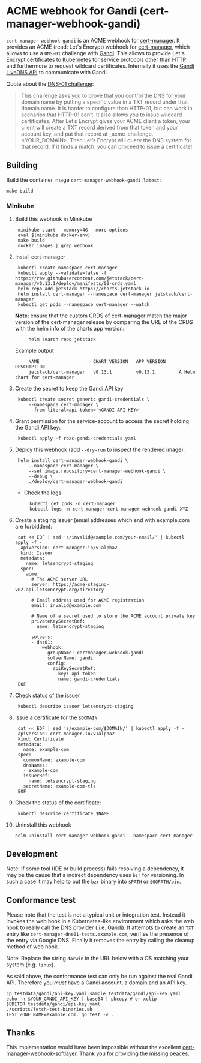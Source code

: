 # ACME webhook for Gandi (cert-manager-webhook-gandi)
`cert-manager-webhook-gandi` is an ACME webhook for [cert-manager]. It provides an ACME (read: Let's Encrypt) webhook for [cert-manager], which allows to use a `DNS-01` challenge with [Gandi]. This allows to provide Let's Encrypt certificates to [Kubernetes] for service protocols other than HTTP and furthermore to request wildcard certificates. Internally it uses the [Gandi LiveDNS API] to communicate with Gandi.

Quote about the [DNS-01 challenge](https://letsencrypt.org/docs/challenge-types/#dns-01-challenge):

> This challenge asks you to prove that you control the DNS for your domain name by putting a specific value in a TXT record under that domain name. It is harder to configure than HTTP-01, but can work in scenarios that HTTP-01 can’t. It also allows you to issue wildcard certificates. After Let’s Encrypt gives your ACME client a token, your client will create a TXT record derived from that token and your account key, and put that record at _acme-challenge.<YOUR_DOMAIN>. Then Let’s Encrypt will query the DNS system for that record. If it finds a match, you can proceed to issue a certificate!


## Building
Build the container image `cert-manager-webhook-gandi:latest`:

    make build


### Minikube
1. Build this webhook in Minikube

        minikube start --memory=4G --more-options
        eval $(minikube docker-env)
        make build
        docker images | grep webhook

2. Install cert-manager

        kubectl create namespace cert-manager
        kubectl apply --validate=false -f https://raw.githubusercontent.com/jetstack/cert-manager/v0.13.1/deploy/manifests/00-crds.yaml
        helm repo add jetstack https://charts.jetstack.io
        helm install cert-manager --namespace cert-manager jetstack/cert-manager
        kubectl get pods --namespace cert-manager --watch

    **Note**: ensure that the custom CRDS of cert-manager match the major version of the cert-manager release by comparing the URL of the CRDS with the helm info of the charts app version:

            helm search repo jetstack

    Example output

            NAME                    CHART VERSION   APP VERSION     DESCRIPTION
            jetstack/cert-manager   v0.13.1         v0.13.1         A Helm chart for cert-manager

3. Create the secret to keep the Gandi API key

        kubectl create secret generic gandi-credentials \
            --namespace cert-manager \
            --from-literal=api-token='<GANDI-API-KEY>'

4. Grant permission for the service-account to access the secret holding the Gandi API key:

        kubectl apply -f rbac-gandi-credentials.yaml

5. Deploy this webhook (add `--dry-run` to inspect the rendered image):

        helm install cert-manager-webhook-gandi \
            --namespace cert-manager \
            --set image.repository=cert-manager-webhook-gandi \
            --debug \
            ./deploy/cert-manager-webhook-gandi

    * Check the logs

            kubectl get pods -n cert-manager
            kubectl logs -n cert-manager cert-manager-webhook-gandi-XYZ

6. Create a staging issuer (email addresses which end with example.com are forbidden):

        cat << EOF | sed 's/invalid@example.com/your-email/' | kubectl apply -f -
         apiVersion: cert-manager.io/v1alpha2
         kind: Issuer
         metadata:
           name: letsencrypt-staging
         spec:
           acme:
             # The ACME server URL
             server: https://acme-staging-v02.api.letsencrypt.org/directory

             # Email address used for ACME registration
             email: invalid@example.com

             # Name of a secret used to store the ACME account private key
             privateKeySecretRef:
               name: letsencrypt-staging

             solvers:
             - dns01:
                 webhook:
                   groupName: certmanager.webhook.gandi
                   solverName: gandi
                   config:
                     apiKeySecretRef:
                       key: api-token
                       name: gandi-credentials
        EOF

7. Check status of the issuer

        kubectl describe issuer letsencrypt-staging

8. Issue a certificate for the `$DOMAIN`

        cat << EOF | sed 's/example-com/$DOMAIN/' | kubectl apply -f -
        apiVersion: cert-manager.io/v1alpha2
        kind: Certificate
        metadata:
          name: example-com
        spec:
          commonName: example-com
          dnsNames:
          - example-com
          issuerRef:
            name: letsencrypt-staging
          secretName: example-com-tls
        EOF

9. Check the status of the certificate:

        kubectl describe certificate $NAME

99. Uninstall this webhook

        helm uninstall cert-manager-webhook-gandi --namespace cert-manager


## Development
Note: If some tool (IDE or build process) fails resolving a dependency, it may be the cause that a indirect dependency uses `bzr` for versioning. In such a case it may help to put the `bzr` binary into `$PATH` or `$GOPATH/bin`.


## Conformance test
Please note that the test is not a typical unit or integration test. Instead it invokes the web hook in a Kubernetes-like environment which asks the web hook to really call the DNS provider (.i.e. Gandi). It attempts to create an `TXT` entry like `cert-manager-dns01-tests.example.com`, verifies the presence of the entry via Google DNS. Finally it removes the entry by calling the cleanup method of web hook.

Note: Replace the string `darwin` in the URL below with a OS matching your system (e.g. `linux`).

As said above, the conformance test can only be run against the real Gandi API. Therefore you *must* have a Gandi account, a domain and an API key.


    cp testdata/gandi/api-key.yaml.sample testdata/gandi/api-key.yaml
    echo -n $YOUR_GANDI_API_KEY | base64 | pbcopy # or xclip
    $EDITOR testdata/gandi/api-key.yaml
    ./scripts/fetch-test-binaries.sh
    TEST_ZONE_NAME=example.com. go test -v .


## Thanks
This implementation would have been impossible without the excellent  [cert-manager-webhook-softlayer](https://github.com/cgroschupp/cert-manager-webhook-softlayer). Thank you for providing the missing peaces.


[cert-manager]: https://cert-manager.io/
[Gandi]: https://gandi.net/
[Gandi LiveDNS API]: https://doc.livedns.gandi.net
[Kubernetes]: https://kubernetes.io/

